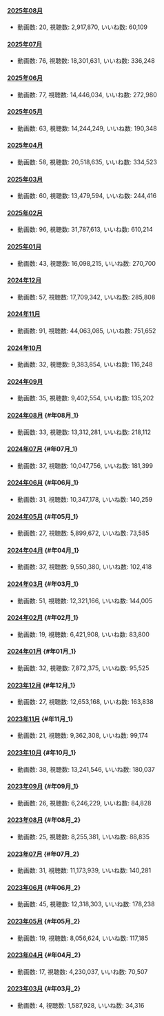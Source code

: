 #### [2025年08月](videos/202508 "wikilink")

-   動画数: 20, 視聴数: 2,917,870, いいね数: 60,109

#### [2025年07月](videos/202507 "wikilink")

-   動画数: 76, 視聴数: 18,301,631, いいね数: 336,248

#### [2025年06月](videos/202506 "wikilink")

-   動画数: 77, 視聴数: 14,446,034, いいね数: 272,980

#### [2025年05月](videos/202505 "wikilink")

-   動画数: 63, 視聴数: 14,244,249, いいね数: 190,348

#### [2025年04月](videos/202504 "wikilink")

-   動画数: 58, 視聴数: 20,518,635, いいね数: 334,523

#### [2025年03月](videos/202503 "wikilink")

-   動画数: 60, 視聴数: 13,479,594, いいね数: 244,416

#### [2025年02月](videos/202502 "wikilink")

-   動画数: 96, 視聴数: 31,787,613, いいね数: 610,214

#### [2025年01月](videos/202501 "wikilink")

-   動画数: 43, 視聴数: 16,098,215, いいね数: 270,700

#### [2024年12月](videos/202412 "wikilink")

-   動画数: 57, 視聴数: 17,709,342, いいね数: 285,808

#### [2024年11月](videos/202411 "wikilink")

-   動画数: 91, 視聴数: 44,063,085, いいね数: 751,652

#### [2024年10月](videos/202410 "wikilink")

-   動画数: 32, 視聴数: 9,383,854, いいね数: 116,248

#### [2024年09月](videos/202409 "wikilink")

-   動画数: 35, 視聴数: 9,402,554, いいね数: 135,202

#### [2024年08月](videos/202408 "wikilink") {#年08月_1}

-   動画数: 33, 視聴数: 13,312,281, いいね数: 218,112

#### [2024年07月](videos/202407 "wikilink") {#年07月_1}

-   動画数: 37, 視聴数: 10,047,756, いいね数: 181,399

#### [2024年06月](videos/202406 "wikilink") {#年06月_1}

-   動画数: 31, 視聴数: 10,347,178, いいね数: 140,259

#### [2024年05月](videos/202405 "wikilink") {#年05月_1}

-   動画数: 27, 視聴数: 5,899,672, いいね数: 73,585

#### [2024年04月](videos/202404 "wikilink") {#年04月_1}

-   動画数: 37, 視聴数: 9,550,380, いいね数: 102,418

#### [2024年03月](videos/202403 "wikilink") {#年03月_1}

-   動画数: 51, 視聴数: 12,321,166, いいね数: 144,005

#### [2024年02月](videos/202402 "wikilink") {#年02月_1}

-   動画数: 19, 視聴数: 6,421,908, いいね数: 83,800

#### [2024年01月](videos/202401 "wikilink") {#年01月_1}

-   動画数: 32, 視聴数: 7,872,375, いいね数: 95,525

#### [2023年12月](videos/202312 "wikilink") {#年12月_1}

-   動画数: 27, 視聴数: 12,653,168, いいね数: 163,838

#### [2023年11月](videos/202311 "wikilink") {#年11月_1}

-   動画数: 21, 視聴数: 9,362,308, いいね数: 99,174

#### [2023年10月](videos/202310 "wikilink") {#年10月_1}

-   動画数: 38, 視聴数: 13,241,546, いいね数: 180,037

#### [2023年09月](videos/202309 "wikilink") {#年09月_1}

-   動画数: 26, 視聴数: 6,246,229, いいね数: 84,828

#### [2023年08月](videos/202308 "wikilink") {#年08月_2}

-   動画数: 25, 視聴数: 8,255,381, いいね数: 88,835

#### [2023年07月](videos/202307 "wikilink") {#年07月_2}

-   動画数: 31, 視聴数: 11,173,939, いいね数: 140,281

#### [2023年06月](videos/202306 "wikilink") {#年06月_2}

-   動画数: 45, 視聴数: 12,318,303, いいね数: 178,238

#### [2023年05月](videos/202305 "wikilink") {#年05月_2}

-   動画数: 19, 視聴数: 8,056,624, いいね数: 117,185

#### [2023年04月](videos/202304 "wikilink") {#年04月_2}

-   動画数: 17, 視聴数: 4,230,037, いいね数: 70,507

#### [2023年03月](videos/202303 "wikilink") {#年03月_2}

-   動画数: 4, 視聴数: 1,587,928, いいね数: 34,316
